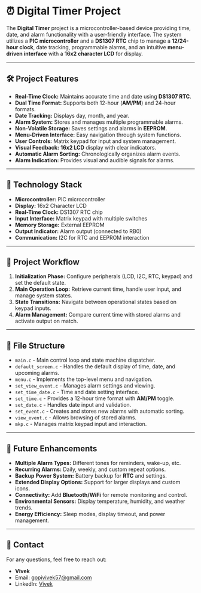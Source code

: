 # ⏰ Digital Timer Project

The **Digital Timer** project is a microcontroller-based device providing time, date, and alarm functionality with a user-friendly interface. The system utilizes a **PIC microcontroller** and a **DS1307 RTC** chip to manage a **12/24-hour clock**, date tracking, programmable alarms, and an intuitive **menu-driven interface** with a **16x2 character LCD** for display.

---

## 🛠 Project Features

- **Real-Time Clock:** Maintains accurate time and date using **DS1307 RTC**.
- **Dual Time Format:** Supports both 12-hour (**AM/PM**) and 24-hour formats.
- **Date Tracking:** Displays day, month, and year.
- **Alarm System:** Stores and manages multiple programmable alarms.
- **Non-Volatile Storage:** Saves settings and alarms in **EEPROM**.
- **Menu-Driven Interface:** Easy navigation through system functions.
- **User Controls:** Matrix keypad for input and system management.
- **Visual Feedback:** **16x2 LCD** display with clear indicators.
- **Automatic Alarm Sorting:** Chronologically organizes alarm events.
- **Alarm Indication:** Provides visual and audible signals for alarms.

---

## 🧰 Technology Stack

- **Microcontroller:** PIC microcontroller
- **Display:** 16x2 Character LCD
- **Real-Time Clock:** DS1307 RTC chip
- **Input Interface:** Matrix keypad with multiple switches
- **Memory Storage:** External EEPROM
- **Output Indicator:** Alarm output (connected to RB0)
- **Communication:** I2C for RTC and EEPROM interaction

---

## 🔄 Project Workflow

1. **Initialization Phase:** Configure peripherals (LCD, I2C, RTC, keypad) and set the default state.
2. **Main Operation Loop:** Retrieve current time, handle user input, and manage system states.
3. **State Transitions:** Navigate between operational states based on keypad inputs.
4. **Alarm Management:** Compare current time with stored alarms and activate output on match.

---

## 📂 File Structure

- `main.c` - Main control loop and state machine dispatcher.
- `default_screen.c` - Handles the default display of time, date, and upcoming alarms.
- `menu.c` - Implements the top-level menu and navigation.
- `set_view_event.c` - Manages alarm settings and viewing.
- `set_time_date.c` - Time and date setting interface.
- `set_time.c` - Provides a 12-hour time format with **AM/PM** toggle.
- `set_date.c` - Handles date input and validation.
- `set_event.c` - Creates and stores new alarms with automatic sorting.
- `view_event.c` - Allows browsing of stored alarms.
- `mkp.c` - Manages matrix keypad input and interaction.

---

## 🚀 Future Enhancements

- **Multiple Alarm Types:** Different tones for reminders, wake-up, etc.
- **Recurring Alarms:** Daily, weekly, and custom repeat options.
- **Backup Power System:** Battery backup for **RTC** and settings.
- **Extended Display Options:** Support for larger displays and custom icons.
- **Connectivity:** Add **Bluetooth/WiFi** for remote monitoring and control.
- **Environmental Sensors:** Display temperature, humidity, and weather trends.
- **Energy Efficiency:** Sleep modes, display timeout, and power management.

---

## 📧 Contact

For any questions, feel free to reach out:

- **Vivek**
- Email: [gopivivek57@gmail.com](mailto:gopivivek57@gmail.com)
- LinkedIn: [Vivek](https://www.linkedin.com/in/vivek57/)
